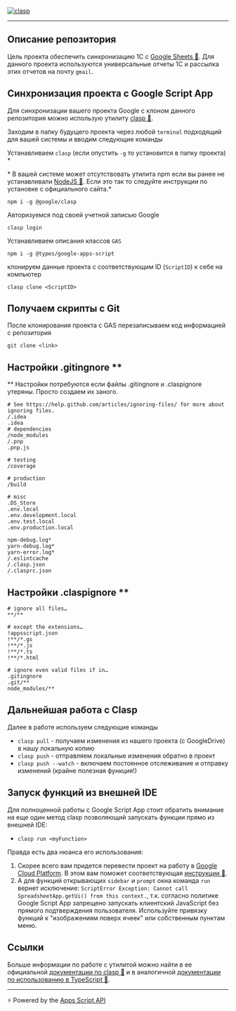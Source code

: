 <p>

[![clasp](https://img.shields.io/badge/built%20with-clasp-4285f4.svg)](https://github.com/google/clasp)
</p>

---
## Описание репозитория

Цель проекта обеспечить синхронизацию 1С с [Google Sheets 🔗](https://sheets.google.com). Для данного проекта используются универсальные отчеты 1С и рассылка этих отчетов на почту `gmail`.

## Синхронизация проекта с Google Script App

Для синхронизации вашего проекта Google с клоном данного репозитория можно использую утилиту [clasp 🔗](https://github.com/google/clasp).

Заходим в папку будущего проекта через любой `terminal` подходящий для вашей системы и вводим следующие команды

Устанавливаем `clasp` (если опустить `-g` то установится в папку проекта) *

\* В вашей системе может отсутствовать утилита npm если вы ранее не устанавливали [NodeJS 🔗](https://nodejs.org/). Если это так то следуйте инструкции по установке с официального сайта.*

```
npm i -g @google/clasp
```

Авторизуемся под своей учетной записью Google
```
clasp login
```

Устанавливаем описания классов `GAS`
```
npm i -g @types/google-apps-script
```

клонируем данные проекта с соответствующим ID (`ScriptID`) к себе на компьютер
```
clasp clone <ScriptID>
```

## Получаем скрипты с Git
После клонирования проекта c GAS перезаписываем код информацией с репозитория
```
git clone <link>
```

## Настройки .gitingnore **
** Настройки потребуются если файлы .gitingnore и .claspignore утеряны. Просто создаем их заного.
```
# See https://help.github.com/articles/ignoring-files/ for more about ignoring files.
/.idea
.idea
# dependencies
/node_modules
/.pnp
.pnp.js

# testing
/coverage

# production
/build

# misc
.DS_Store
.env.local
.env.development.local
.env.test.local
.env.production.local

npm-debug.log*
yarn-debug.log*
yarn-error.log*
/.eslintcache
/.clasp.json
/.clasprc.json
```

## Настройки .claspignore **
```
# ignore all files…
**/**

# except the extensions…
!appsscript.json
!**/*.gs
!**/*.js
!**/*.ts
!**/*.html

# ignore even valid files if in…
.gitingnore
.git/**
node_modules/**
```

## Дальнейшая работа с Clasp  
Далее в работе используем следующие команды
* `clasp pull` - получаем изменения из нашего проекта (с GoogleDrive) в нашу локальную копию
* `clasp push` - отправляем локальные изменения обратно в проект
* `clasp push --watch` - включаем постоянное отслеживание и отправку изменений (крайне полезная функция!)

## Запуск функций из внешней IDE
Для полноценной работы с Google Script App cтоит обратить внимание на еще один метод clasp позволяющий запускать функции прямо из внешней IDE:
* `clasp run <myFunction>`
  
Правда есть два нюанса его использования:
1) Скорее всего вам придется перевести проект на работу в [Google Cloud Platform](https://console.cloud.google.com/home). В этом вам поможет соответствующая [инструкции 🔗](https://github.com/google/clasp/blob/master/docs/run.md).
2) А для функций открывающих `sidebar` и `prompt` окна команда `run` вернет исключение:
`ScriptError Exception: Cannot call SpreadsheetApp.getUi() from this context.`, т.к. согласно политике Google Script App запрещено запускать клиентский JavaScript без прямого подтверждения пользователя. Используйте привязку функций к "изображениям поверх ячеек" или собственным пунктам меню.

## Ссылки
Больше информации по работе с утилитой можно найти в ее официальной [документации по clasp 🔗](https://developers.google.com/apps-script/guides/clasp) и в аналогичной [документации по использованию в TypeScript 🔗](https://developers.google.com/apps-script/guides/typescript).

---

⚡ Powered by the [Apps Script API](https://developers.google.com/apps-script/api/)
